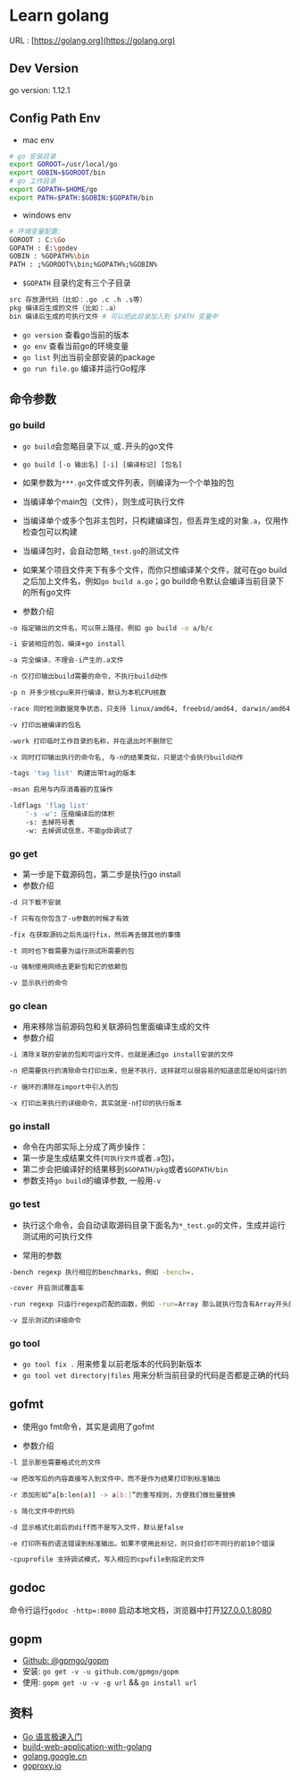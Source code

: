 # Learn golang

URL : [https://golang.org](https://golang.org)

## Dev Version

go version: 1.12.1

## Config Path Env

- mac env

```bash
# go 安装目录
export GOROOT=/usr/local/go
export GOBIN=$GOROOT/bin
# go 工作目录
export GOPATH=$HOME/go
export PATH=$PATH:$GOBIN:$GOPATH/bin
```

- windows env

```bash
# 环境变量配置:
GOROOT : C:\Go
GOPATH : E:\godev
GOBIN : %GOPATH%\bin
PATH : ;%GOROOT%\bin;%GOPATH%;%GOBIN%
```

- `$GOPATH` 目录约定有三个子目录

```bash
src 存放源代码（比如：.go .c .h .s等）
pkg 编译后生成的文件（比如：.a）
bin 编译后生成的可执行文件 # 可以把此目录加入到 $PATH 变量中
```

- `go version` 查看go当前的版本
- `go env` 查看当前go的环境变量
- `go list` 列出当前全部安装的package
- `go run file.go` 编译并运行Go程序

## 命令参数

### go build

- `go build`会忽略目录下以`_`或`.`开头的go文件
- `go build [-o 输出名] [-i] [编译标记] [包名]`
- 如果参数为`***.go`文件或文件列表，则编译为一个个单独的包
- 当编译单个main包（文件），则生成可执行文件
- 当编译单个或多个包非主包时，只构建编译包，但丢弃生成的对象`.a`，仅用作检查包可以构建
- 当编译包时，会自动忽略`_test.go`的测试文件
- 如果某个项目文件夹下有多个文件，而你只想编译某个文件，就可在go build之后加上文件名，例如`go build a.go`；go build命令默认会编译当前目录下的所有go文件

- 参数介绍

```bash
-o 指定输出的文件名，可以带上路径，例如 go build -o a/b/c

-i 安装相应的包，编译+go install

-a 完全编译，不理会-i产生的.a文件

-n 仅打印输出build需要的命令，不执行build动作

-p n 开多少核cpu来并行编译，默认为本机CPU核数

-race 同时检测数据竞争状态，只支持 linux/amd64, freebsd/amd64, darwin/amd64 和 windows/amd64

-v 打印出被编译的包名

-work 打印临时工作目录的名称，并在退出时不删除它

-x 同时打印输出执行的命令名, 与-n的结果类似，只是这个会执行build动作

-tags 'tag list' 构建出带tag的版本

-msan 启用与内存消毒器的互操作

-ldflags 'flag list'
    '-s -w': 压缩编译后的体积
    -s: 去掉符号表
    -w: 去掉调试信息，不能gdb调试了
```

### go get

- 第一步是下载源码包，第二步是执行go install
- 参数介绍

```bash
-d 只下载不安装

-f 只有在你包含了-u参数的时候才有效

-fix 在获取源码之后先运行fix，然后再去做其他的事情

-t 同时也下载需要为运行测试所需要的包

-u 强制使用网络去更新包和它的依赖包

-v 显示执行的命令
```

### go clean

- 用来移除当前源码包和关联源码包里面编译生成的文件
- 参数介绍

```bash
-i 清除关联的安装的包和可运行文件，也就是通过go install安装的文件

-n 把需要执行的清除命令打印出来，但是不执行，这样就可以很容易的知道底层是如何运行的

-r 循环的清除在import中引入的包

-x 打印出来执行的详细命令，其实就是-n打印的执行版本
```

### go install

- 命令在内部实际上分成了两步操作：
- 第一步是生成结果文件(`可执行文件`或者`.a`包)，
- 第二步会把编译好的结果移到`$GOPATH/pkg`或者`$GOPATH/bin`
- 参数支持`go build`的编译参数, 一般用`-v`

### go test

- 执行这个命令，会自动读取源码目录下面名为`*_test.go`的文件，生成并运行测试用的可执行文件

- 常用的参数

```bash
-bench regexp 执行相应的benchmarks，例如 -bench=.

-cover 开启测试覆盖率

-run regexp 只运行regexp匹配的函数，例如 -run=Array 那么就执行包含有Array开头的函数

-v 显示测试的详细命令
```

### go tool

- `go tool fix .` 用来修复以前老版本的代码到新版本
- `go tool vet directory|files` 用来分析当前目录的代码是否都是正确的代码

## gofmt

- 使用go fmt命令，其实是调用了gofmt

- 参数介绍

```bash
-l 显示那些需要格式化的文件

-w 把改写后的内容直接写入到文件中，而不是作为结果打印到标准输出

-r 添加形如“a[b:len(a)] -> a[b:]”的重写规则，方便我们做批量替换

-s 简化文件中的代码

-d 显示格式化前后的diff而不是写入文件，默认是false

-e 打印所有的语法错误到标准输出。如果不使用此标记，则只会打印不同行的前10个错误

-cpuprofile 支持调试模式，写入相应的cpufile到指定的文件
```

## godoc

命令行运行`godoc -http=:8080` 启动本地文档，浏览器中打开[127.0.0.1:8080](http://127.0.0.1:8080)

## gopm

- [Github: @gpmgo/gopm](https://github.com/gpmgo/gopm)
- 安装: `go get -v -u github.com/gpmgo/gopm`
- 使用: `gopm get -u -v -g url` && `go install url`

## 资料

- [Go 语言极速入门](https://www.cnblogs.com/java-zhao/p/9942311.html)
- [build-web-application-with-golang](https://github.com/astaxie/build-web-application-with-golang)
- [golang.google.cn](https://golang.google.cn/doc/)
- [goproxy.io](https://goproxy.io)
